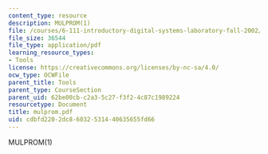 ```yaml
---
content_type: resource
description: MULPROM(1)
file: /courses/6-111-introductory-digital-systems-laboratory-fall-2002/cdbfd2202dc86032531440635655fd66_mulprom.pdf
file_size: 36544
file_type: application/pdf
learning_resource_types:
- Tools
license: https://creativecommons.org/licenses/by-nc-sa/4.0/
ocw_type: OCWFile
parent_title: Tools
parent_type: CourseSection
parent_uid: 62be00cb-c2a3-5c27-f3f2-4c87c1989224
resourcetype: Document
title: mulprom.pdf
uid: cdbfd220-2dc8-6032-5314-40635655fd66
---
```

MULPROM(1)